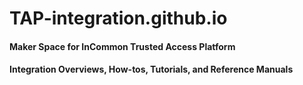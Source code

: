 # TAP-integration.github.io

#### Maker Space for InCommon Trusted Access Platform 
#### Integration Overviews, How-tos, Tutorials, and Reference Manuals
 
